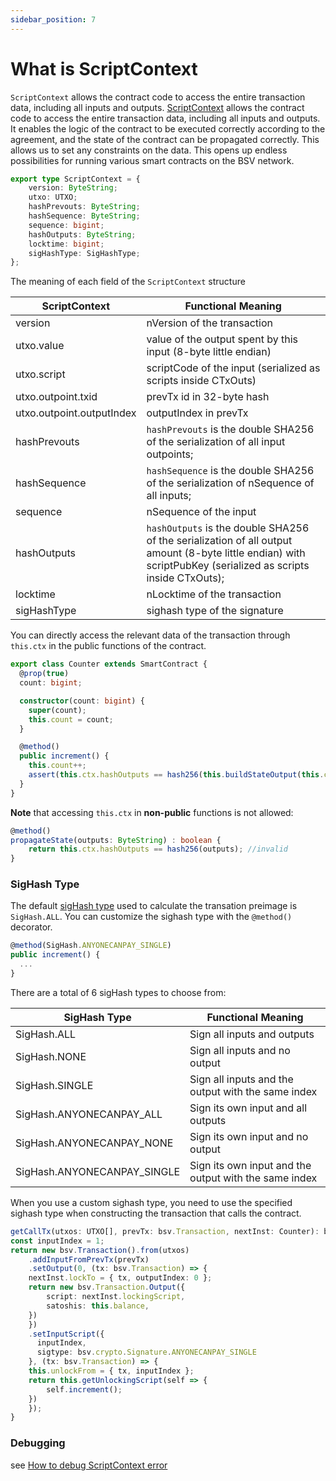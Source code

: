 ```yaml
---
sidebar_position: 7
---
```


# What is ScriptContext

`ScriptContext` allows the contract code to access the entire transaction data, including all inputs and outputs.
[ScriptContext](../getting-started/what-is-scriptcontext.md) allows the contract code to access the entire transaction data, including all inputs and outputs. It enables the logic of the contract to be executed correctly according to the agreement, and the state of the contract can be propagated correctly. This allows us to set any constraints on the data. This opens up endless possibilities for running various smart contracts on the BSV network.


```ts
export type ScriptContext = {
    version: ByteString;
    utxo: UTXO;
    hashPrevouts: ByteString;
    hashSequence: ByteString;
    sequence: bigint;
    hashOutputs: ByteString;
    locktime: bigint;
    sigHashType: SigHashType;
};
```

The meaning of each field of the `ScriptContext` structure

| ScriptContext  | Functional Meaning  |
| ------------- | ------------- |
| version | nVersion of the transaction  |
| utxo.value | value of the output spent by this input (8-byte little endian)  |
| utxo.script | scriptCode of the input (serialized as scripts inside CTxOuts) |
| utxo.outpoint.txid | prevTx id in 32-byte hash |
| utxo.outpoint.outputIndex | outputIndex in prevTx |
| hashPrevouts | `hashPrevouts` is the double SHA256 of the serialization of all input outpoints; |
| hashSequence | `hashSequence` is the double SHA256 of the serialization of nSequence of all inputs; |
| sequence | nSequence of the input  |
| hashOutputs | `hashOutputs` is the double SHA256 of the serialization of all output amount (8-byte little endian) with scriptPubKey (serialized as scripts inside CTxOuts); |
| locktime | nLocktime of the transaction |
| sigHashType| sighash type of the signature |



You can directly access the relevant data of the transaction through `this.ctx` in the public functions of the contract.


```ts
export class Counter extends SmartContract {
  @prop(true)
  count: bigint;

  constructor(count: bigint) {
    super(count);
    this.count = count;
  }

  @method()
  public increment() {
    this.count++;
    assert(this.ctx.hashOutputs == hash256(this.buildStateOutput(this.ctx.utxo.value)));
  }
}
```


**Note** that accessing `this.ctx` in **non-public** functions is not allowed:

```ts
@method()
propagateState(outputs: ByteString) : boolean {
    return this.ctx.hashOutputs == hash256(outputs); //invalid
}
```


### SigHash Type 

The default [sigHash type](https://wiki.bitcoinsv.io/index.php/SIGHASH_flags) used to calculate the transation preimage is `SigHash.ALL`. You can customize the sighash type with the `@method()` decorator.

```ts
@method(SigHash.ANYONECANPAY_SINGLE)
public increment() {
  ...
}
```

There are a total of 6 sigHash types to choose from:

| SigHash Type | Functional Meaning |
| ------------- | ------------- | 
| SigHash.ALL | Sign all inputs and outputs |
| SigHash.NONE | Sign all inputs and no output |
| SigHash.SINGLE | Sign all inputs and the output with the same index |
| SigHash.ANYONECANPAY_ALL | Sign its own input and all outputs |
| SigHash.ANYONECANPAY_NONE | Sign its own input and no output |
| SigHash.ANYONECANPAY_SINGLE | Sign its own input and the output with the same index |


When you use a custom sighash type, you need to use the specified sighash type when constructing the transaction that calls the contract.



```ts
getCallTx(utxos: UTXO[], prevTx: bsv.Transaction, nextInst: Counter): bsv.Transaction {
const inputIndex = 1;
return new bsv.Transaction().from(utxos)
    .addInputFromPrevTx(prevTx)
    .setOutput(0, (tx: bsv.Transaction) => {
    nextInst.lockTo = { tx, outputIndex: 0 };
    return new bsv.Transaction.Output({
        script: nextInst.lockingScript,
        satoshis: this.balance,
    })
    })
    .setInputScript({
      inputIndex,
      sigtype: bsv.crypto.Signature.ANYONECANPAY_SINGLE
    }, (tx: bsv.Transaction) => {
    this.unlockFrom = { tx, inputIndex };
    return this.getUnlockingScript(self => {
        self.increment();
    })
    });
}
```


### Debugging

see [How to debug ScriptContext error](../tutorials/how-to-debug-scriptcontext-error.md)
